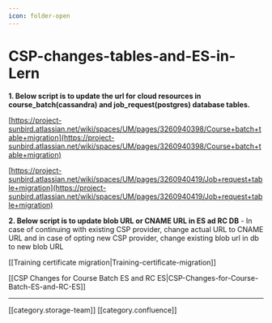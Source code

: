 ```yaml
---
icon: folder-open
---
```


# CSP-changes-tables-and-ES-in-Lern

**1. Below script is to update the url for cloud resources in course\_batch(cassandra) and job\_request(postgres) database tables.**

[https://project-sunbird.atlassian.net/wiki/spaces/UM/pages/3260940398/Course+batch+table+migration](https://project-sunbird.atlassian.net/wiki/spaces/UM/pages/3260940398/Course+batch+table+migration)

[https://project-sunbird.atlassian.net/wiki/spaces/UM/pages/3260940419/Job+request+table+migration](https://project-sunbird.atlassian.net/wiki/spaces/UM/pages/3260940419/Job+request+table+migration)

**2. Below script is to update blob URL or CNAME URL in ES ad RC DB** - In case of continuing with existing CSP provider, change actual URL to CNAME URL and in case of opting new CSP provider, change existing blob url in db to new blob URL

\[\[Training certificate migration|Training-certificate-migration]]

\[\[CSP Changes for Course Batch ES and RC ES|CSP-Changes-for-Course-Batch-ES-and-RC-ES]]

***

\[\[category.storage-team]] \[\[category.confluence]]
